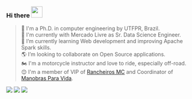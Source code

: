 ### Hi there <img src=https://github.com/TheDudeThatCode/TheDudeThatCode/blob/master/Assets/Hi.gif width="30">

> :school_satchel: I'm a Ph.D. in computer engineering by UTFPR, Brazil.\
> 🔭 I'm currently with Mercado Livre as Sr. Data Science Engineer.\
> 🌱 I’m currently learning Web development and improving Apache Spark skills.\
> 🌎 I’m looking to collaborate on Open Source applications.\
> :motorcycle: I'm a motorcycle instructor and love to ride, especially off-road.\
> 😊 I'm a member of VIP of [Rancheiros MC](https://www.rancheirosmc.com.br/) and Coordinator of [Manobras Para Vida](https://mpv.rancheirosmc.com.br/).

[![](https://img.shields.io/badge/Facebook-1877F2?style=for-the-badge&logo=facebook&logoColor=white)](https://www.facebook.com/ggarciabas)
[![](https://img.shields.io/badge/LinkedIn-0077B5?style=for-the-badge&logo=linkedin&logoColor=white)](https://www.linkedin.com/in/ggarciabas)
[![](https://img.shields.io/badge/ggarciabas.github.io-181717?style=for-the-badge&logo=github&logoColor=white)](http://ggarciabas.github.io/) 

<!--#### Languages and tools-->
<!--![ggarciabas GitHub stats](https://github-readme-stats.vercel.app/api?username=ggarciabas&hide_rank=true&hide_border=true&&count_private=true&include_all_commits=true&custom_title=Github%20Stats)-->
<!--![ggarciabas Most used language](https://github-readme-stats.vercel.app/api/top-langs/?username=ggarciabas)-->

<!--![](https://img.shields.io/badge/Python-3776AB?style=for-the-badge&logo=python&logoColor=white)
![](https://img.shields.io/badge/C-00599C?style=for-the-badge&logo=c&logoColor=white)
![](https://img.shields.io/badge/C%2B%2B-00599C?style=for-the-badge&logo=c%2B%2B&logoColor=white)-->

<!-- Thanks to: https://github.com/iuricode/readme-template 
      to: https://github.com/alexandresanlim/Badges4-README.md-Profile
-->
